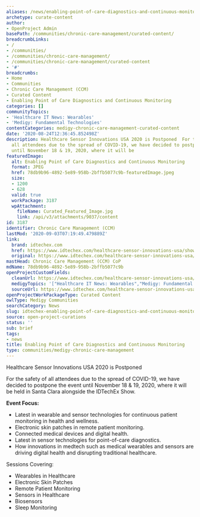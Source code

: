 ```yaml
---
aliases: /news/enabling-point-of-care-diagnostics-and-continuous-monitoring
archetype: curate-content
author:
- OpenProject Admin
basePath: /communities/chronic-care-management/curated-content/
breadcrumbLinks:
- /
- /communities/
- /communities/chronic-care-management/
- /communities/chronic-care-management/curated-content
- '#'
breadcrumbs:
- Home
- Communities
- Chronic Care Management (CCM)
- Curated Content
- Enabling Point of Care Diagnostics and Continuous Monitoring
categories: []
communityTopics:
- 'Healthcare IT News: Wearables'
- 'Medigy: Fundamental Technologies'
contentCategories: medigy-chronic-care-management-curated-content
date: '2020-08-24T12:36:45.852498Z'
description: Healthcare Sensor Innovations USA 2020 is Postponed  For the safety of
  all attendees due to the spread of COVID-19, we have decided to postpone the event
  until November 18 & 19, 2020, where it will be
featuredImage:
  alt: Enabling Point of Care Diagnostics and Continuous Monitoring
  format: JPEG
  href: 78db9b96-4892-5e89-958b-2bffb5077c9b-featuredImage.jpeg
  size:
  - 1200
  - 628
  valid: true
  workPackage: 3187
  wpAttachment:
    fileName: Curated_Featured_Image.jpg
    link: /api/v3/attachments/9037/content
id: 3187
identifier: Chronic Care Management (CCM)
lastMod: '2020-09-03T07:19:49.479889Z'
link:
  brand: idtechex.com
  href: https://www.idtechex.com/healthcare-sensor-innovations-usa/show/en/
  original: https://www.idtechex.com/healthcare-sensor-innovations-usa/show/en/
mastHead: Chronic Care Management (CCM) CoP
mdName: 78db9b96-4892-5e89-958b-2bffb5077c9b
openProjectCustomFields:
  cleanUrl: https://www.idtechex.com/healthcare-sensor-innovations-usa/show/en/
  medigyTopics: '["Healthcare IT News: Wearables","Medigy: Fundamental Technologies"]'
  sourceUrl: https://www.idtechex.com/healthcare-sensor-innovations-usa/show/en/
openProjectWorkPackageType: Curated Content
owlType: Medigy Communities
searchCategory: News
slug: idtechex-enabling-point-of-care-diagnostics-and-continuous-monitoring
source: open-project-curations
status: ''
sub: brief
tags:
- news
title: Enabling Point of Care Diagnostics and Continuous Monitoring
type: communities/medigy-chronic-care-management
---
```


Healthcare Sensor Innovations USA 2020 is Postponed

For the safety of all attendees due to the spread of COVID-19, we have decided to postpone the event until November 18 &amp; 19, 2020, where it will be held in Santa Clara alongside the IDTechEx Show.

**Event Focus:**

*   Latest in wearable and sensor technologies for continuous patient monitoring in health and wellness.
*   Electronic skin patches in remote patient monitoring.
*   Connected medical devices and digital health.
*   Latest in sensor technologies for point-of-care diagnostics.
*   How innovations in medtech such as medical wearables and sensors are driving digital health and disrupting traditional healthcare.

Sessions Covering:

*   Wearables in Healthcare
*   Electronic Skin Patches
*   Remote Patient Monitoring
*   Sensors in Healthcare
*   Biosensors
*   Sleep Monitoring
